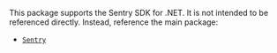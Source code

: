 This package supports the Sentry SDK for .NET. It is not intended to be referenced directly.
Instead, reference the main package:

- [`Sentry`](https://www.nuget.org/packages/Sentry)
